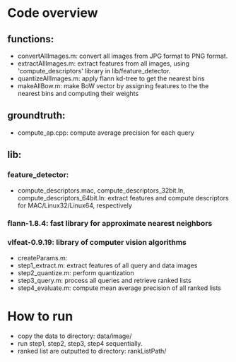# Code overview

## functions:
- convertAllImages.m: convert all images from JPG format to PNG format.
- extractAllImages.m: extract features from all images, using 'compute_descriptors' library in lib/feature_detector.
- quantizeAllImages.m: apply flann kd-tree to get the nearest bins
- makeAllBow.m: make BoW vector by assigning features to the the nearest bins and computing their weights

## groundtruth:
 - compute_ap.cpp: compute average precision for each query

## lib:
### feature_detector:
 - compute_descriptors.mac, compute_descriptors_32bit.ln, compute_descriptors_64bit.ln: extract features and compute descriptors for MAC/Linux32/Linux64, respectively

### flann-1.8.4: fast library for approximate nearest neighbors
### vlfeat-0.9.19: library of computer vision algorithms

- createParams.m: 
- step1_extract.m: extract features of all query and data images
- step2_quantize.m: perform quantization
-  step3_query.m: process all queries and retrieve ranked lists
- step4_evaluate.m: compute mean average precision of all ranked lists

# How to run
- copy the data to directory: data/image/
- run step1, step2, step3, step4 sequentially.
- ranked list are outputted to directory: rankListPath/
